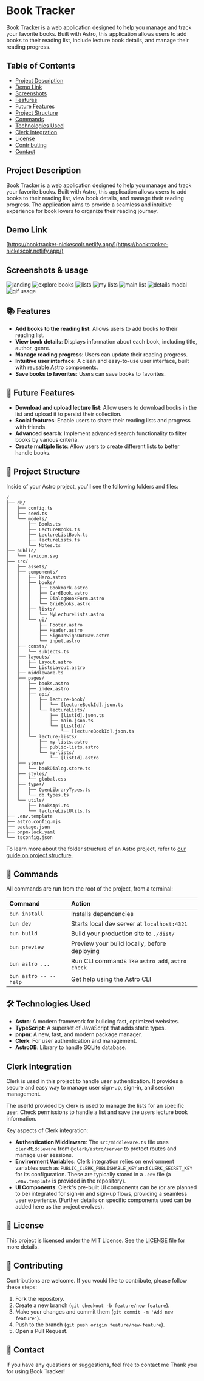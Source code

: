 # Book Tracker

Book Tracker is a web application designed to help you manage and track your favorite books. Built with Astro, this application allows users to add books to their reading list, include lecture book details, and manage their reading progress.

## Table of Contents

- [Project Description](#project-description)
- [Demo Link](#demo-link)
- [Screenshots](#screenshots)
- [Features](#-features)
- [Future Features](#-future-features)
- [Project Structure](#-project-structure)
- [Commands](#-commands)
- [Technologies Used](#️-technologies-used)
- [Clerk Integration](#clerk-integration)
- [License](#-license)
- [Contributing](#-contributing)
- [Contact](#-contact)

## Project Description

Book Tracker is a web application designed to help you manage and track your favorite books. Built with Astro, this application allows users to add books to their reading list, view book details, and manage their reading progress. The application aims to provide a seamless and intuitive experience for book lovers to organize their reading journey.

## Demo Link

[https://booktracker-nickescolr.netlify.app/](https://booktracker-nickescolr.netlify.app/)

## Screenshots & usage

![landing](docs/imgs/image.png)
![explore books](docs/imgs/image-1.png)
![lists](docs/imgs/image-2.png)
![my lists](docs/imgs/image-3.png)
![main list](docs/imgs/image-4.png)
![details modal](docs/imgs/image-5.png)
![gif usage](docs/gifs/usage.gif)

## 📚 Features

- **Add books to the reading list**: Allows users to add books to their reading list.
- **View book details**: Displays information about each book, including title, author, genre.
- **Manage reading progress**: Users can update their reading progress.
- **Intuitive user interface**: A clean and easy-to-use user interface, built with reusable Astro components.
- **Save books to favorites**: Users can save books to favorites.

## 🔮 Future Features

- **Download and upload lecture list**: Allow users to download books in the list and upload it to persist their collection.
- **Social features**: Enable users to share their reading lists and progress with friends.
- **Advanced search**: Implement advanced search functionality to filter books by various criteria.
- **Create multiple lists**: Allow users to create different lists to better handle books.

## 🚀 Project Structure

Inside of your Astro project, you'll see the following folders and files:

```text
/
├── db/
│   ├── config.ts
│   ├── seed.ts
│   └── models/
│       ├── Books.ts
│       ├── LectureBooks.ts
│       ├── LectureListBook.ts
│       ├── lectureLists.ts
│       └── Notes.ts
├── public/
│   └── favicon.svg
├── src/
│   ├── assets/
│   ├── components/
│   │   ├── Hero.astro
│   │   ├── books/
│   │   │   ├── Bookmark.astro
│   │   │   ├── CardBook.astro
│   │   │   ├── DialogBookForm.astro
│   │   │   └── GridBooks.astro
│   │   ├── lists/
│   │   │   └── MyLectureLists.astro
│   │   └── ui/
│   │       ├── Footer.astro
│   │       ├── Header.astro
│   │       ├── SignInSignOutNav.astro
│   │       └── input.astro
│   ├── consts/
│   │   └── subjects.ts
│   ├── layouts/
│   │   ├── Layout.astro
│   │   └── ListsLayout.astro
│   ├── middleware.ts
│   ├── pages/
│   │   ├── books.astro
│   │   ├── index.astro
│   │   ├── api/
│   │   │   ├── lecture-book/
│   │   │   │   └── [lectureBookId].json.ts
│   │   │   └── lectureLists/
│   │   │       ├── [listId].json.ts
│   │   │       ├── main.json.ts
│   │   │       └── [listId]/
│   │   │           └── [lectureBookId].json.ts
│   │   └── lecture-lists/
│   │       ├── my-lists.astro
│   │       ├── public-lists.astro
│   │       └── my-lists/
│   │           └── [listId].astro
│   ├── store/
│   │   └── bookDialog.store.ts
│   ├── styles/
│   │   └── global.css
│   ├── types/
│   │   ├── OpenLibraryTypes.ts
│   │   └── db.types.ts
│   └── utils/
│       ├── booksApi.ts
│       └── lectureListUtils.ts
├── .env.template
├── astro.config.mjs
├── package.json
├── pnpm-lock.yaml
└── tsconfig.json
```

To learn more about the folder structure of an Astro project, refer to [our guide on project structure](https://docs.astro.build/en/basics/project-structure/).

## 🧞 Commands

All commands are run from the root of the project, from a terminal:

| Command                   | Action                                           |
| :------------------------ | :----------------------------------------------- |
| `bun install`             | Installs dependencies                            |
| `bun dev`                 | Starts local dev server at `localhost:4321`      |
| `bun build`               | Build your production site to `./dist/`          |
| `bun preview`             | Preview your build locally, before deploying     |
| `bun astro ...`           | Run CLI commands like `astro add`, `astro check` |
| `bun astro -- --help`     | Get help using the Astro CLI                     |

## 🛠️ Technologies Used

- **Astro**: A modern framework for building fast, optimized websites.
- **TypeScript**: A superset of JavaScript that adds static types.
- **pnpm**: A new, fast, and modern package manager.
- **Clerk**: For user authentication and management.
- **AstroDB**: Library to handle SQLite database.

## Clerk Integration

Clerk is used in this project to handle user authentication. It provides a secure and easy way to manage user sign-up, sign-in, and session management.

The userId provided by clerk is used to manage the lists for an specific user. Check permissions to handle a list and save the users lecture book information.

Key aspects of Clerk integration:

- **Authentication Middleware**: The `src/middleware.ts` file uses `clerkMiddleware` from `@clerk/astro/server` to protect routes and manage user sessions.
- **Environment Variables**: Clerk integration relies on environment variables such as `PUBLIC_CLERK_PUBLISHABLE_KEY` and `CLERK_SECRET_KEY` for its configuration. These are typically stored in a `.env` file (a `.env.template` is provided in the repository).
- **UI Components**: Clerk's pre-built UI components can be (or are planned to be) integrated for sign-in and sign-up flows, providing a seamless user experience. (Further details on specific components used can be added here as the project evolves).

## 📄 License

This project is licensed under the MIT License. See the [LICENSE](./LICENSE) file for more details.

## 🤝 Contributing

Contributions are welcome. If you would like to contribute, please follow these steps:

1. Fork the repository.
2. Create a new branch (`git checkout -b feature/new-feature`).
3. Make your changes and commit them (`git commit -m 'Add new feature'`).
4. Push to the branch (`git push origin feature/new-feature`).
5. Open a Pull Request.

## 📧 Contact

If you have any questions or suggestions, feel free to contact me
Thank you for using Book Tracker!
